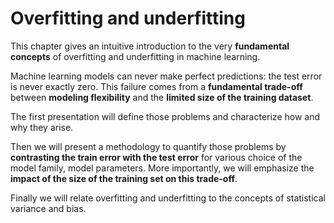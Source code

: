 # Overfitting and underfitting

This chapter gives an intuitive introduction to the very **fundamental concepts** of
overfitting and underfitting in machine learning.

Machine learning models can never make perfect predictions: the test error is
never exactly zero. This failure comes from a **fundamental trade-off** between
**modeling flexibility** and the **limited size of the training dataset**.

The first presentation will define those problems and characterize how and why
they arise.

Then we will present a methodology to quantify those problems by **contrasting the
train error with the test error** for various choice of the model family,
model parameters. More importantly, we will emphasize the **impact of the size of
the training set on this trade-off**.

Finally we will relate overfitting and underfitting to the concepts of
statistical variance and bias.
